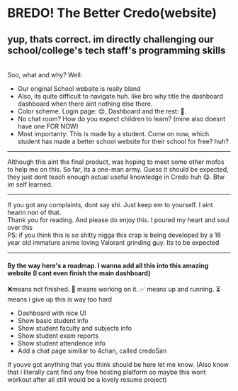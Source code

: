 <h1>BREDO! The Better Credo(website)</h1>
<h2>yup, thats correct. im directly challenging our school/college's tech staff's programming skills</h2>
<br>
Soo, what and why? Well:
<ul>
  <li>Our original School website is really bland</li>
  <li>Also, its quite difficult to navigate huh. like bro why title the dashboard dashboard when there aint nothing else there.</li>
  <li>Color scheme. Login page: 😍, Dashboard and the rest: 🥴.</li>
  <li>No chat room? How do you expect children to learn? (mine also doesnt have one FOR NOW)</li>
  <li>Most importanty: This is made by a student. Come on now, which student has made a better school website for their school for free? huh?</li>
</ul>
<hr>
Although this aint the final product, was hoping to meet some other mofos to help me on this. So far, its a one-man army. Guess it should be expected, they just dont teach enough actual useful knowledge in Credo huh 😋. Btw im self learned.
<hr>
If you got any complaints, dont say shi. Just keep em to yourself. I aint hearin non of that.
<br>
Thank you for reading. And please do enjoy this. I poured my heart and soul over this
<br>
PS: if you think this is so shitty nigga this crap is being developed by a 16 year old immature anime loving Valorant grinding guy. Its to be expected
<br>
<hr>
<h4>By the way here's a roadmap. I wanna add all this into this amazing website (I cant even finish the main dashboard)</h4>
<p>❌means not finished. 🚧 means working on it. ✅ means up and running. ⏳ means i give up this is way too hard</p>
<ul>
  <li>Dashboard with nice UI</li>
  <li>Show basic student info</li>
  <li>Show student faculty and subjects info</li>
  <li>Show student exam reports</li>
  <li>Show student attendence info</li>
  <li>Add a chat page similiar to 4chan, called credoSan</li>
</ul>
If youve got anything that you think should be here let me know.
(Also know that i literally cant find any free hosting platform so maybe this wont workout after all still would be a lovely resume project)
